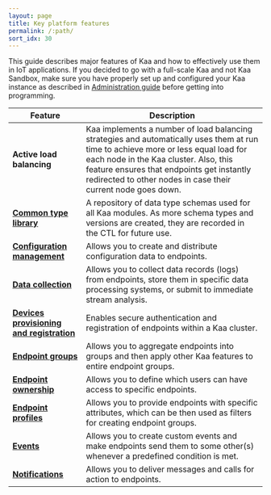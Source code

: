 ```yaml
---
layout: page
title: Key platform features
permalink: /:path/
sort_idx: 30
---
```


This guide describes major features of Kaa and how to effectively use them in IoT applications. 
If you decided to go with a full-scale Kaa and not Kaa Sandbox, make sure you have properly set up and configured your Kaa instance as described in [Administration guide]({{root_url}}Administration-guide/) before getting into programming. 

| Feature | Description |
|-------|----------------|
| **Active load balancing** | Kaa implements a number of load balancing strategies and automatically uses them at run time to achieve more or less equal load for each node in the Kaa cluster. Also, this feature ensures that endpoints get instantly redirected to other nodes in case their current node goes down.
| **[Common type library]({{root_url}}Programming-guide/Key-platform-features/Common-Type-Library/)** | A repository of data type schemas used for all Kaa modules. As more schema types and versions are created, they are recorded in the CTL for future use.
| **[Configuration management]({{root_url}}Programming-guide/Key-platform-features/Configuration-management/)** | Allows you to create and distribute configuration data to endpoints.
| **[Data collection]({{root_url}}Programming-guide/Key-platform-features/Data-collection/)** | Allows you to collect data records (logs) from endpoints, store them in specific data processing systems, or submit to immediate stream analysis. 
| **[Devices provisioning and registration]({{root_url}}Programming-guide/Key-platform-features/Devices-provisioning-and-registration/)** | Enables secure authentication and registration of endpoints within a Kaa cluster.
| **[Endpoint groups]({{root_url}}Programming-guide/Key-platform-features/Endpoint-groups/)** | Allows you to aggregate endpoints into groups and then apply other Kaa features to entire endpoint groups.
| **[Endpoint ownership]({{root_url}}Programming-guide/Key-platform-features/Endpoint-ownership/)** | Allows you to define which users can have access to specific endpoints.
| **[Endpoint profiles]({{root_url}}Programming-guide/Key-platform-features/Endpoint-profiles/)** | Allows you to provide endpoints with specific attributes, which can be then used as filters for creating endpoint groups. 
| **[Events]({{root_url}}Programming-guide/Key-platform-features/Events/)** | Allows you to create custom events and make endpoints send them to some other(s) whenever a predefined condition is met. 
| **[Notifications]({{root_url}}Programming-guide/Key-platform-features/Notifications/)** | Allows you to deliver messages and calls for action to endpoints.
